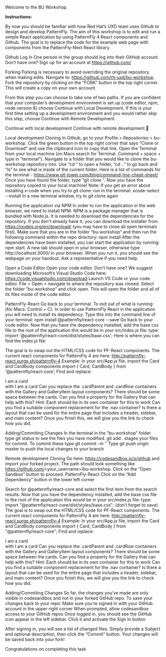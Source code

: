 Welcome to the BU Workshop. 

**Instructions:**

By now you should be familiar with how Red Hat’s UXD team uses Github to design and develop PatternFly. The aim of this workshop is to edit and run a simple React application by using PatternFly 4 React components and Github. The goal is to replace the code for the example web page with components from the PatternFly-Next React library. 

Github Log in
One person in the group should log into their GitHub account. Don’t have one? Sign up for an account at https://github.com/

Forking
Forking is necessary to avoid overriding the original repository when making edits. Navigate to: https://github.com/rh-uxd/bu-workshop. Fork the repository by clicking on the “FORK” button in the top right corner. This will create a copy on your own account.

From this step you can choose to take one of two paths. If you are confident that your computer’s development environment is set up (code editor, npm, node version 8) choose Continue with Local Development. If this is your first time setting up a development environment and you would rather skip this step, choose Continue with Remote Development. 


Continue with local development
Continue with remote development


Local development
Cloning
In Github, go to your Profile > Repositories > bu-workshop. Click the green button in the top right corner that says “Clone or Download” and use the clipboard icon to copy that link. 
Open the Terminal from your local machine (on Macs search for Terminal. Command + space + type in “terminal”). Navigate to a folder that you would like to clone the bu-workshop repository into. Use “cd <folder name>” to open a folder, “cd ..” to go back and “ls” to see what is inside of the current folder. Here is a list of commands for the terminal - https://www.git-tower.com/blog/command-line-cheat-sheet/ 
Once you have found the folder, type “git clone <the copied link>”. Now you have the repository copied to your local machine! 
Note: If you get an error about installing x-code when you try to git clone:
run in the terminal: xcode-select --install
In a new terminal window, try to git clone again

Running the application via NPM
In order to run the application in the web browser, we need to install NPM.
NPM is a package manager that is bundled with Node.js. It is needed to download the dependencies for the repository. If you don’t already have it, you can download the installer from https://nodejs.org/en/download/ (you may have to close all open terminals first). Make sure that you are in the folder “bu-workshop” and then run the following command within the repo directory: npm install 
After the dependencies have been installed, you can start the application by running: npm start. A new tab should open in your browser, otherwise type http://localhost:3000/ in your browser. When you run it, you should see the webpage on your handout. Ask a representative if you need help.

Open a Code Editor 
Open your code editor. Don’t have one? We suggest downloading Microsoft’s Visual Studio Code here: https://code.visualstudio.com/download 
Launch VS Code or your code editor.
File > Open > navigate to where the repository was cloned. Select the folder “bu-workshop” and click open.
This will open the folder and all of its files inside of the code editor. 

PatternFly-React
Go back to your terminal. To exit out of what is running: (for Macs: Control + C).
In order to use PatternFly React in the application you will need to install its dependency. Type this into the command line of your terminal: 
npm install @patternfly/react-core --save
Go back to your code editor. Now that you have the dependency installed, add the base css file to the root of the application this would be in your src/index.js file: type:
	import '@patternfly/react-core/dist/styles/base.css';
Here is where you can find the index.js file:




The goal is to swap out the HTML/CSS code for PF-React components. The current react components for PatternFly 4 are here: http://patternfly-react.surge.sh/patternfly-4
Example: In your src/App.js file, import the Card and CardBody components
	import { Card, CardBody } from ‘@patternfly/react-core’;
Find and replace:
	<div className="card">I am a card</div>
with
	<Card><CardBody>I am a card</CardBody></Card> 
Can you replace the .cardParent and .cardRow containers with the Gallery and GalleryItem layout components?
There should be some space between the cards. Can you find a property for the Gallery that can help with this?
Hint: Each <Card> should be in its own <GalleryItem> container for this to work
Can you find a suitable component replacement for the .nav container?
Is there a layout that can be used for the entire page that includes a header, sidebar, and main content?
Once you finish this, we will give you the link to check how you did. 

Adding/Commiting Changes 
In the terminal in the “bu-workshop” folder type git status to see the files you have modified.
git add .  stages your files for commit.
To commit these type git commit -m ‘<commit message>’
Type git push origin master to push the local changes to your branch










































Remote development
Cloning
Go here: https://codesandbox.io/s/github and import your forked project. The path should look something like https://github.com/<your_username>/bu-workshop. Click on the “Open Sandbox” button to proceed.
PatternFly-React
Click on the “Add Dependency” button in the lower left corner

Search for @patternfly/react-core and select the first item from the search results.
Now that you have the dependency installed, add the base css file to the root of the application this would be in your src/index.js file: type:
import "@patternfly/react-core/dist/styles/base.css";
(don’t forget to save)
The goal is to swap out the HTML/CSS code for PF-React components. The current react components for PatternFly 4 are here: http://patternfly-react.surge.sh/patternfly-4
Example: In your src/App.js file, import the Card and CardBody components
	import { Card, CardBody } from "@patternfly/react-core";
Find and replace:
	<div className="card">I am a card</div>
with
	<Card><CardBody>I am a card</CardBody></Card> 
Can you replace the .cardParent and .cardRow containers with the Gallery and GalleryItem layout components?
There should be some space between the cards. Can you find a property for the Gallery that can help with this?
Hint: Each <Card> should be in its own <GalleryItem> container for this to work
Can you find a suitable component replacement for the .nav container?
Is there a layout that can be used for the entire page that includes a header, sidebar, and main content?
Once you finish this, we will give you the link to check how you did. 


Adding/Commiting Changes 
So far, the changes you’ve made are only visible in codesandbox and not in your forked GitHub repo. To save your changes back to your repo:
Make sure you’re signed in with your GitHub account in the upper right corner
When prompted, allow codesandbox access to your GitHub repos
Once logged in, you should see the GitHub icon appear in the left sidebar. Click it and activate the Sign In button

After signing in, you will see a list of changed files. Simply provide a Subject and optional description, then click the “Commit” button. Your changes will be saved back into your fork!


Congratulations on completing this task








